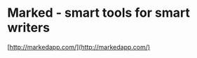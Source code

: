 <!--
id: 23107668590
link: http://tumblr.atmos.org/post/23107668590/marked-smart-tools-for-smart-writers
slug: marked-smart-tools-for-smart-writers
date: Tue May 15 2012 09:19:47 GMT-0700 (PDT)
publish: 2012-05-015
tags: 
title: Marked - smart tools for smart writers
-->


Marked - smart tools for smart writers
======================================

[http://markedapp.com/](http://markedapp.com/)

